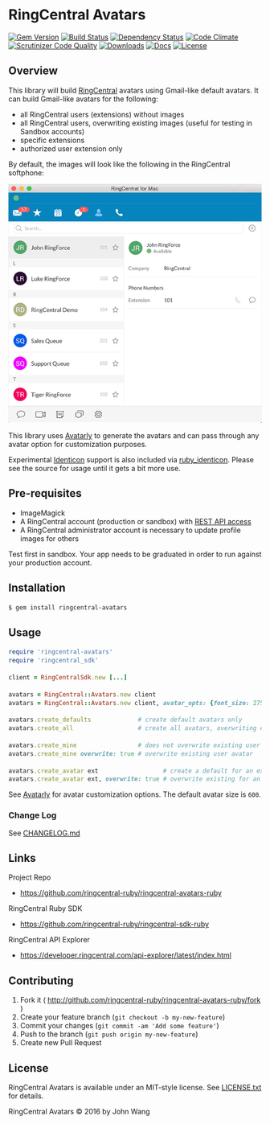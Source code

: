 RingCentral Avatars
===================

[![Gem Version][gem-version-svg]][gem-version-link]
[![Build Status][build-status-svg]][build-status-link]
[![Dependency Status][dependency-status-svg]][dependency-status-link]
[![Code Climate][codeclimate-status-svg]][codeclimate-status-link]
[![Scrutinizer Code Quality][scrutinizer-status-svg]][scrutinizer-status-link]
[![Downloads][downloads-svg]][downloads-link]
[![Docs][docs-rubydoc-svg]][docs-rubydoc-link]
[![License][license-svg]][license-link]

## Overview

This library will build [RingCentral](https://ringcentral.com) avatars using Gmail-like default avatars. It can build Gmail-like avatars for the following:

* all RingCentral users (extensions) without images
* all RingCentral users, overwriting existing images (useful for testing in Sandbox accounts)
* specific extensions
* authorized user extension only

By default, the images will look like the following in the RingCentral softphone:

![](docs/images/ringcentral-avatars-softphone.png)

This library uses [Avatarly](https://github.com/lucek/avatarly) to generate the avatars and can pass through any avatar option for customization purposes.

Experimental [Identicon](https://en.wikipedia.org/wiki/Identicon) support is also included via [ruby_identicon](https://github.com/chrisbranson/ruby_identicon). Please see the source for usage until it gets a bit more use.

## Pre-requisites

* ImageMagick
* A RingCentral account (production or sandbox) with [REST API access](https://developers.ringcentral.com)
* A RingCentral administrator account is necessary to update profile images for others

Test first in sandbox. Your app needs to be graduated in order to run against your production account.

## Installation

```bash
$ gem install ringcentral-avatars
```

## Usage

```ruby
require 'ringcentral-avatars'
require 'ringcentral_sdk'

client = RingCentralSdk.new [...]

avatars = RingCentral::Avatars.new client                                # Default options
avatars = RingCentral::Avatars.new client, avatar_opts: {font_size: 275} # Avatarly options

avatars.create_defaults             # create default avatars only
avatars.create_all                  # create all avatars, overwriting existing avatars

avatars.create_mine                 # does not overwrite existing user avatar
avatars.create_mine overwrite: true # overwrite existing user avatar

avatars.create_avatar ext                  # create a default for an extension hash
avatars.create_avatar ext, overwrite: true # overwrite existing for an extension hash
```

See [Avatarly](https://github.com/lucek/avatarly) for avatar customization options. The default avatar size is `600`.

### Change Log

See [CHANGELOG.md](CHANGELOG.md)

## Links

Project Repo

* https://github.com/ringcentral-ruby/ringcentral-avatars-ruby

RingCentral Ruby SDK

* https://github.com/ringcentral-ruby/ringcentral-sdk-ruby

RingCentral API Explorer

* https://developer.ringcentral.com/api-explorer/latest/index.html

## Contributing

1. Fork it ( http://github.com/ringcentral-ruby/ringcentral-avatars-ruby/fork )
2. Create your feature branch (`git checkout -b my-new-feature`)
3. Commit your changes (`git commit -am 'Add some feature'`)
4. Push to the branch (`git push origin my-new-feature`)
5. Create new Pull Request

## License

RingCentral Avatars is available under an MIT-style license. See [LICENSE.txt](LICENSE.txt) for details.

RingCentral Avatars &copy; 2016 by John Wang

 [gem-version-svg]: https://badge.fury.io/rb/ringcentral-avatars.svg
 [gem-version-link]: http://badge.fury.io/rb/ringcentral-avatars
 [downloads-svg]: http://ruby-gem-downloads-badge.herokuapp.com/ringcentral-avatars
 [downloads-link]: https://rubygems.org/gems/ringcentral-avatars
 [build-status-svg]: https://api.travis-ci.org/ringcentral-ruby/ringcentral-avatars-ruby.svg?branch=master
 [build-status-link]: https://travis-ci.org/ringcentral-ruby/ringcentral-avatars-ruby
 [coverage-status-svg]: https://coveralls.io/repos/ringcentral-ruby/ringcentral-avatars-ruby/badge.svg?branch=master
 [coverage-status-link]: https://coveralls.io/r/ringcentral-ruby/ringcentral-avatars-ruby?branch=master
 [dependency-status-svg]: https://gemnasium.com/ringcentral-ruby/ringcentral-avatars-ruby.svg
 [dependency-status-link]: https://gemnasium.com/ringcentral-ruby/ringcentral-avatars-ruby
 [codeclimate-status-svg]: https://codeclimate.com/github/ringcentral-ruby/ringcentral-avatars-ruby/badges/gpa.svg
 [codeclimate-status-link]: https://codeclimate.com/github/ringcentral-ruby/ringcentral-avatars-ruby
 [scrutinizer-status-svg]: https://scrutinizer-ci.com/g/ringcentral-ruby/ringcentral-avatars-ruby/badges/quality-score.png?b=master
 [scrutinizer-status-link]: https://scrutinizer-ci.com/g/ringcentral-ruby/ringcentral-avatars-ruby/?branch=master
 [docs-rubydoc-svg]: https://img.shields.io/badge/docs-rubydoc-blue.svg
 [docs-rubydoc-link]: http://www.rubydoc.info/gems/ringcentral-avatars/
 [license-svg]: https://img.shields.io/badge/license-MIT-blue.svg
 [license-link]: https://github.com/ringcentral-ruby/ringcentral-avatars-ruby/blob/master/LICENSE.md
